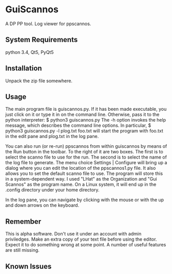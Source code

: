 # GuiScannos
A DP PP tool. Log viewer for ppscannos.


## System Requirements
python 3.4, Qt5, PyQt5


## Installation
Unpack the zip file somewhere.


## Usage
The main program file is guiscannos.py. If it has been made executable, you just
click on it or type it in on the command line. Otherwise, pass it to the python
interpreter:
$ python3 guiscannos.py
The -h option invokes the help message, which describes the command line
options. In particular,
$ python3 guiscannos.py -l plog.txt foo.txt
will start the program with foo.txt in the edit pane and plog.txt in the log
pane.

You can also run (or re-run) ppscannos from within guiscannos by means of the
Run button in the toolbar. To the right of it are two boxes. The first is to
select the scanno file to use for the run. The second is to select the name of
the log file to generate. The menu choice Settings | Configure will bring up a
dialog where you can edit the location of the ppscannos1.py file. It also allows
you to set the default scanno file to use. The program will store this in a
system-dependent way. I used "LHat" as the Organization and "Gui Scannos" as the
program name. On a Linux system, it will end up in the .config directory under
your home directory.

In the log pane, you can navigate by clicking with the mouse or with the up and
down arrows on the keyboard.


## Remember
This is alpha software. Don't use it under an account with admin priviledges.
Make an extra copy of your text file before using the editor. Expect it to do
something wrong at some point. A number of useful features are still missing.


## Known Issues
